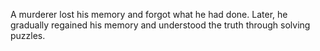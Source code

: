 A murderer lost his memory and forgot what he had done. Later, he gradually regained his memory and understood the truth through solving puzzles.

